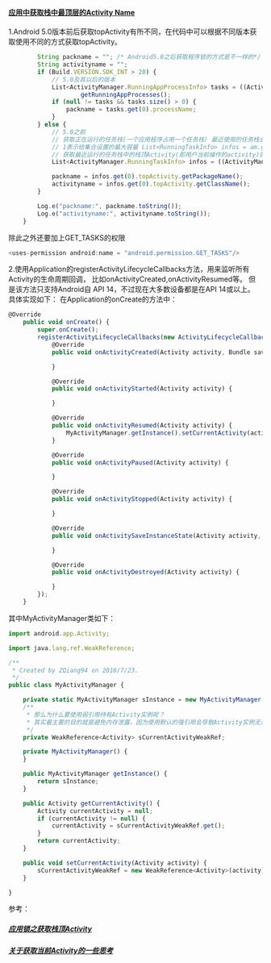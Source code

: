 #### [应用中获取栈中最顶层的Activity Name](https://github.com/ZQiang94/StudyRecords/blob/master/other/src/main/java/com/other/%E8%8E%B7%E5%8F%96%E6%A0%88%E9%A1%B6ActivityName.md)

1.Android 5.0版本前后获取topActivity有所不同，在代码中可以根据不同版本获取使用不同的方式获取topActivity。
```javascript
        String packname = ""; /* Android5.0之后获取程序锁的方式是不一样的*/
        String activityname = "";
        if (Build.VERSION.SDK_INT > 20) {
            // 5.0及其以后的版本
            List<ActivityManager.RunningAppProcessInfo> tasks = ((ActivityManager) this.getSystemService(ACTIVITY_SERVICE)).
                    getRunningAppProcesses();
            if (null != tasks && tasks.size() > 0) {
                packname = tasks.get(0).processName;
            }
        } else {
            // 5.0之前
            // 获取正在运行的任务栈(一个应用程序占用一个任务栈) 最近使用的任务栈会在最前面
            // 1表示给集合设置的最大容量 List<RunningTaskInfo> infos = am.getRunningTasks(1);
            // 获取最近运行的任务栈中的栈顶Activity(即用户当前操作的activity)的包名
            List<ActivityManager.RunningTaskInfo> infos = ((ActivityManager) this.getSystemService(ACTIVITY_SERVICE)).getRunningTasks(1);

            packname = infos.get(0).topActivity.getPackageName();
            activityname = infos.get(0).topActivity.getClassName();
        }

        Log.e("packname:", packname.toString());
        Log.e("activityname:", activityname.toString());
    }
```
除此之外还要加上GET_TASKS的权限
```javascript
<uses-permission android:name = "android.permission.GET_TASKS"/>
```

2.使用Application的registerActivityLifecycleCallbacks方法，用来监听所有Activity的生命周期回调，
比如onActivityCreated,onActivityResumed等。
但是该方法只支持Android自 API 14，不过现在大多数设备都是在API 14或以上。
具体实现如下：
在Application的onCreate的方法中：
```javascript
@Override
    public void onCreate() {
        super.onCreate();
        registerActivityLifecycleCallbacks(new ActivityLifecycleCallbacks() {
            @Override
            public void onActivityCreated(Activity activity, Bundle savedInstanceState) {

            }

            @Override
            public void onActivityStarted(Activity activity) {

            }

            @Override
            public void onActivityResumed(Activity activity) {
                MyActivityManager.getInstance().setCurrentActivity(activity);
            }

            @Override
            public void onActivityPaused(Activity activity) {

            }

            @Override
            public void onActivityStopped(Activity activity) {

            }

            @Override
            public void onActivitySaveInstanceState(Activity activity, Bundle outState) {

            }

            @Override
            public void onActivityDestroyed(Activity activity) {

            }
        });
    }
```
其中MyActivityManager类如下：
```javascript
import android.app.Activity;

import java.lang.ref.WeakReference;

/**
 * Created by ZQiang94 on 2016/7/23.
 */
public class MyActivityManager {

    private static MyActivityManager sInstance = new MyActivityManager();
    /**
     * 那么为什么要使用弱引用持有Activity实例呢？
     * 其实最主要的目的就是避免内存泄露，因为使用默认的强引用会导致Activity实例无法释放，导致内存泄露的出现
     */
    private WeakReference<Activity> sCurrentActivityWeakRef;

    private MyActivityManager() {
    }

    public MyActivityManager getInstance() {
        return sInstance;
    }

    public Activity getCurrentActivity() {
        Activity currentActivity = null;
        if (currentActivity != null) {
            currentActivity = sCurrentActivityWeakRef.get();
        }
        return currentActivity;
    }

    public void setCurrentActivity(Activity activity) {
        sCurrentActivityWeakRef = new WeakReference<Activity>(activity);
    }

}
````

参考：
##### [应用锁之获取栈顶Activity](http://www.jianshu.com/p/eb531b2d1d8e)
##### [关于获取当前Activity的一些思考](http://droidyue.com/blog/2016/02/21/thinking-of-getting-the-current-activity-in-android/)